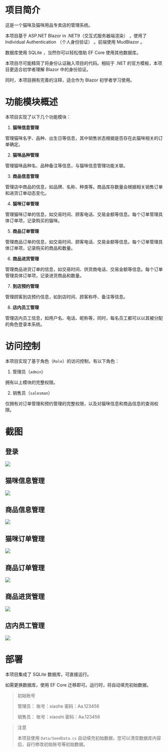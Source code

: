 # 项目简介

这是一个猫咪及猫咪用品专卖店的管理系统。

本项目基于 ASP.NET Blazor in .NET9（交互式服务器端渲染） ，使用了 Individual Authentication （个人身份验证） 。前端使用 MudBlazor 。

数据库使用 SQLite ，当然你可以轻松借助 EF Core 使用其他数据库。

本项目尽可能精简了将身份认证融入项目的代码。相较于 .NET 的官方模板，本项目更适合初学者理解 Blazor 中的身份验证。

同时，本项目拥有完善的注释，适合作为 Blazor 初学者学习使用。

# 功能模块概述

本项目实现了以下几个功能模块：

1. **猫咪信息管理**

管理猫咪名字、品种、出生日等信息，其中销售状态根据是否存在此猫咪相关的订单确定。

2. **猫咪品种管理**

管理猫咪品种名、品种备注等信息，与猫咪信息管理功能关联。

3. **商品信息管理**

管理店中商品的信息，如品牌、名称、种类等。商品库存数量会根据相关销售订单和进货订单动态变化。

4. **猫咪订单管理**

管理猫咪订单的信息，如交易时间、顾客电话、交易金额等信息。每个订单管理具体订单项，记录购买的猫咪。

5. **商品订单管理**

管理商品订单的信息，如交易时间、顾客电话、交易金额等信息。每个订单管理具体订单项，记录购买的商品和数量。

6. **商品进货管理**

管理商品进货订单的信息，如交易时间、供货商电话、交易金额等信息。每个订单管理具体订单项，记录进货商品和数量。

7. **到店预约管理**

管理顾客到店预约信息，如到店时间、顾客称呼、备注等信息。

8. **店内员工管理**

管理店内员工信息，如用户名、电话、昵称等，同时，每名员工都可以以其被分配的角色登录本系统。

# 访问控制

本项目实现了基于角色（`Role`）的访问控制，有以下角色：

1. 管理员（`admin`）

拥有以上模块的完整权限。

2. 销售员（`salesman`）

仅拥有对订单管理和预约管理的完整权限，以及对猫咪信息和商品信息的查询权限。

# 截图

## 登录

![](./docs/assets/login.png)

## 猫咪信息管理

![](./docs/assets/cat-info.png)

## 商品信息管理

![](./docs/assets/commodities.png)

## 猫咪订单管理

![](./docs/assets/cat-orders.png)

## 商品订单管理

![](./docs/assets/commodity-orders.png)

## 商品进货管理

![](./docs/assets/purchase-orders.png)

## 店内员工管理

![](./docs/assets/employees.png)

# 部署

本项目集成了 SQLite 数据库，可直接运行。

如需更换数据库，使用 EF Core 迁移即可。运行时，将自动填充初始数据。

> 初始账号
> 
> 管理员：
> 账号：xiaohe
> 密码：Aa.123456
>
> 销售员：
> 账号：xiaoshi
> 密码：Aa.123456

> 注意
> 
> 本项目使用 `Data/SeedData.cs` 自动填充初始数据，您可以清空数据库内容后，自行修改初始账号等初始数据。

